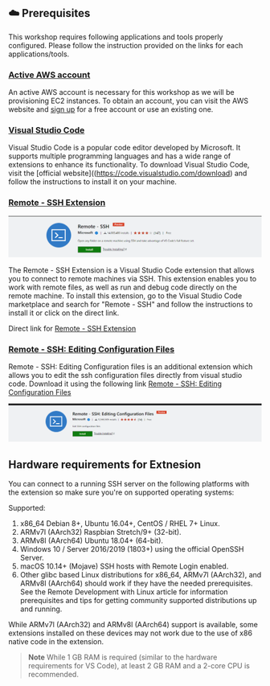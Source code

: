 
## ☁️ Prerequisites 

This workshop requires following applications and tools properly configured. Please follow the instruction provided on the links for each applications/tools.


### [Active AWS account]( https://aws.amazon.com/account/sign-up)

An active AWS account is necessary for this workshop as we will be provisioning EC2 instances. To obtain an account, you can visit the AWS website and [sign up](https://aws.amazon.com/account/sign-up) for a free account or use an existing one.


### [Visual Studio Code](https://code.visualstudio.com/download) 

Visual Studio Code is a popular code editor developed by Microsoft. It supports multiple programming languages and has a wide range of extensions to enhance its functionality. To download Visual Studio Code, visit the [official website]((https://code.visualstudio.com/download) and follow the instructions to install it on your machine.


### [Remote - SSH Extension](https://marketplace.visualstudio.com/items?itemName=ms-vscode-remote.remote-ssh)

![Remote - SSH Extension](static/ssh-extension.png)

The Remote - SSH Extension is a Visual Studio Code extension that allows you to connect to remote machines via SSH. This extension enables you to work with remote files, as well as run and debug code directly on the remote machine. To install this extension, go to the Visual Studio Code marketplace and search for "Remote - SSH" and follow the instructions to install it or click on the direct link.

Direct link for [Remote - SSH Extension](https://marketplace.visualstudio.com/items?itemName=ms-vscode-remote.remote-ssh)

### [Remote - SSH: Editing Configuration Files](https://marketplace.visualstudio.com/items?itemName=ms-vscode-remote.remote-ssh-edit)

Remote - SSH: Editing Configuration files is an additional extension which allows you to edit the ssh configuration files directly from visual studio code. Download it using the following link [Remote - SSH: Editing Configuration Files](https://marketplace.visualstudio.com/items?itemName=ms-vscode-remote.remote-ssh-edit)

![Remote - SSH: Editing Configuration Files](static/editing-configuration-files-extension.png)

## Hardware requirements for Extnesion

You can connect to a running SSH server on the following platforms with the extension so make sure you're on supported operating systems: 

Supported:

1. x86_64 Debian 8+, Ubuntu 16.04+, CentOS / RHEL 7+ Linux.
1. ARMv7l (AArch32) Raspbian Stretch/9+ (32-bit).
1. ARMv8l (AArch64) Ubuntu 18.04+ (64-bit).
1. Windows 10 / Server 2016/2019 (1803+) using the official OpenSSH Server.
1. macOS 10.14+ (Mojave) SSH hosts with Remote Login enabled.
1. Other glibc based Linux distributions for x86_64, ARMv7l (AArch32), and ARMv8l (AArch64) should work if they have the needed prerequisites. See the Remote Development with Linux article for information prerequisites and tips for getting community supported distributions up and running.

While ARMv7l (AArch32) and ARMv8l (AArch64) support is available, some extensions installed on these devices may not work due to the use of x86 native code in the extension.

> **Note**
> While 1 GB RAM is required (similar to the hardware requirements for VS Code), at least 2 GB RAM and a 2-core CPU is recommended.